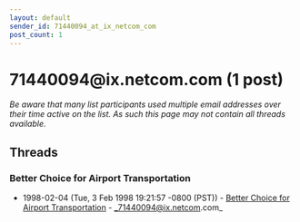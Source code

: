 ```yaml
---
layout: default
sender_id: 71440094_at_ix_netcom_com
post_count: 1
---
```


# 71440094<span>@</span>ix.netcom.com (1 post)

_Be aware that many list participants used multiple email addresses over their time active on the list. As such this page may not contain all threads available._

## Threads

### Better Choice for Airport Transportation
+ 1998-02-04 (Tue, 3 Feb 1998 19:21:57 -0800 (PST)) - [Better Choice for Airport Transportation](/archive/1998/02/6d590b0a727355d69ad4f8d74b5264b0c9f28339da27837447caf325cf61c285) - _71440094@ix.netcom.com_

